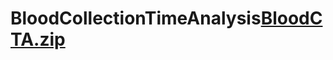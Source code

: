# BloodCollectionTimeAnalysis[BloodCTA.zip](https://github.com/KM0426/BloodCollectionTimeAnalysis/files/11035656/BloodCTA.zip)
